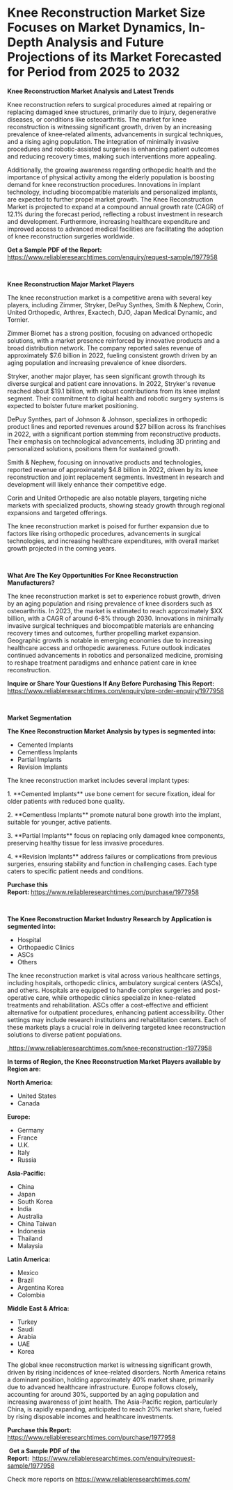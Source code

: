 <p><h1>Knee Reconstruction Market Size Focuses on Market Dynamics, In-Depth Analysis and Future Projections of its Market Forecasted for Period from 2025 to 2032</h1></p><p><strong>Knee Reconstruction Market Analysis and Latest Trends</strong></p>
<p><p>Knee reconstruction refers to surgical procedures aimed at repairing or replacing damaged knee structures, primarily due to injury, degenerative diseases, or conditions like osteoarthritis. The market for knee reconstruction is witnessing significant growth, driven by an increasing prevalence of knee-related ailments, advancements in surgical techniques, and a rising aging population. The integration of minimally invasive procedures and robotic-assisted surgeries is enhancing patient outcomes and reducing recovery times, making such interventions more appealing.</p><p>Additionally, the growing awareness regarding orthopedic health and the importance of physical activity among the elderly population is boosting demand for knee reconstruction procedures. Innovations in implant technology, including biocompatible materials and personalized implants, are expected to further propel market growth. The Knee Reconstruction Market is projected to expand at a compound annual growth rate (CAGR) of 12.1% during the forecast period, reflecting a robust investment in research and development. Furthermore, increasing healthcare expenditure and improved access to advanced medical facilities are facilitating the adoption of knee reconstruction surgeries worldwide.</p></p>
<p><strong>Get a Sample PDF of the Report:&nbsp;</strong> <a href="https://www.reliableresearchtimes.com/enquiry/request-sample/1977958?utm_campaign=2002&utm_medium=2&utm_source=Github&utm_content=ia&utm_term=03032025&utm_id=knee-reconstruction">https://www.reliableresearchtimes.com/enquiry/request-sample/1977958</a></p>
<p>&nbsp;</p>
<p><strong>Knee Reconstruction Major Market Players</strong></p>
<p><p>The knee reconstruction market is a competitive arena with several key players, including Zimmer, Stryker, DePuy Synthes, Smith & Nephew, Corin, United Orthopedic, Arthrex, Exactech, DJO, Japan Medical Dynamic, and Tornier. </p><p>Zimmer Biomet has a strong position, focusing on advanced orthopedic solutions, with a market presence reinforced by innovative products and a broad distribution network. The company reported sales revenue of approximately $7.6 billion in 2022, fueling consistent growth driven by an aging population and increasing prevalence of knee disorders.</p><p>Stryker, another major player, has seen significant growth through its diverse surgical and patient care innovations. In 2022, Stryker's revenue reached about $19.1 billion, with robust contributions from its knee implant segment. Their commitment to digital health and robotic surgery systems is expected to bolster future market positioning.</p><p>DePuy Synthes, part of Johnson & Johnson, specializes in orthopedic product lines and reported revenues around $27 billion across its franchises in 2022, with a significant portion stemming from reconstructive products. Their emphasis on technological advancements, including 3D printing and personalized solutions, positions them for sustained growth.</p><p>Smith & Nephew, focusing on innovative products and technologies, reported revenue of approximately $4.8 billion in 2022, driven by its knee reconstruction and joint replacement segments. Investment in research and development will likely enhance their competitive edge.</p><p>Corin and United Orthopedic are also notable players, targeting niche markets with specialized products, showing steady growth through regional expansions and targeted offerings.</p><p>The knee reconstruction market is poised for further expansion due to factors like rising orthopedic procedures, advancements in surgical technologies, and increasing healthcare expenditures, with overall market growth projected in the coming years.</p></p>
<p>&nbsp;</p>
<p><strong>What Are The Key Opportunities For Knee Reconstruction Manufacturers?</strong></p>
<p><p>The knee reconstruction market is set to experience robust growth, driven by an aging population and rising prevalence of knee disorders such as osteoarthritis. In 2023, the market is estimated to reach approximately $XX billion, with a CAGR of around 6-8% through 2030. Innovations in minimally invasive surgical techniques and biocompatible materials are enhancing recovery times and outcomes, further propelling market expansion. Geographic growth is notable in emerging economies due to increasing healthcare access and orthopedic awareness. Future outlook indicates continued advancements in robotics and personalized medicine, promising to reshape treatment paradigms and enhance patient care in knee reconstruction.</p></p>
<p><strong>Inquire or Share Your Questions If Any Before Purchasing This Report:</strong> <a href="https://www.reliableresearchtimes.com/enquiry/pre-order-enquiry/1977958?utm_campaign=2002&utm_medium=2&utm_source=Github&utm_content=ia&utm_term=03032025&utm_id=knee-reconstruction">https://www.reliableresearchtimes.com/enquiry/pre-order-enquiry/1977958</a></p>
<p>&nbsp;</p>
<p><strong>Market Segmentation</strong></p>
<p><strong>The Knee Reconstruction Market Analysis by types is segmented into:</strong></p>
<p><ul><li>Cemented Implants</li><li>Cementless Implants</li><li>Partial Implants</li><li>Revision Implants</li></ul></p>
<p><p>The knee reconstruction market includes several implant types: </p><p>1. **Cemented Implants** use bone cement for secure fixation, ideal for older patients with reduced bone quality. </p><p>2. **Cementless Implants** promote natural bone growth into the implant, suitable for younger, active patients. </p><p>3. **Partial Implants** focus on replacing only damaged knee components, preserving healthy tissue for less invasive procedures. </p><p>4. **Revision Implants** address failures or complications from previous surgeries, ensuring stability and function in challenging cases. Each type caters to specific patient needs and conditions.</p></p>
<p><strong>Purchase this Report:&nbsp;</strong><a href="https://www.reliableresearchtimes.com/purchase/1977958?utm_campaign=2002&utm_medium=2&utm_source=Github&utm_content=ia&utm_term=03032025&utm_id=knee-reconstruction">https://www.reliableresearchtimes.com/purchase/1977958</a></p>
<p>&nbsp;</p>
<p><strong>The Knee Reconstruction Market Industry Research by Application is segmented into:</strong></p>
<p><ul><li>Hospital</li><li>Orthopaedic Clinics</li><li>ASCs</li><li>Others</li></ul></p>
<p><p>The knee reconstruction market is vital across various healthcare settings, including hospitals, orthopedic clinics, ambulatory surgical centers (ASCs), and others. Hospitals are equipped to handle complex surgeries and post-operative care, while orthopedic clinics specialize in knee-related treatments and rehabilitation. ASCs offer a cost-effective and efficient alternative for outpatient procedures, enhancing patient accessibility. Other settings may include research institutions and rehabilitation centers. Each of these markets plays a crucial role in delivering targeted knee reconstruction solutions to diverse patient populations.</p></p>
<p><a href="https://www.reliableresearchtimes.com/knee-reconstruction-r1977958?utm_campaign=2002&utm_medium=2&utm_source=Github&utm_content=ia&utm_term=03032025&utm_id=knee-reconstruction">&nbsp;https://www.reliableresearchtimes.com/knee-reconstruction-r1977958</a></p>
<p><strong>In terms of Region, the Knee Reconstruction Market Players available by Region are:</strong></p>
<p>
    <p> <strong> North America: </strong>
        <ul>
            <li>United States</li>
            <li>Canada</li>
        </ul>
        </p> 
    <p> <strong> Europe: </strong>
        <ul>
            <li>Germany</li>
            <li>France</li>
            <li>U.K.</li>
            <li>Italy</li>
            <li>Russia</li>
        </ul>
        </p> 
    <p> <strong> Asia-Pacific: </strong>
        <ul>
            <li>China</li>
            <li>Japan</li>
            <li>South Korea</li>
            <li>India</li>
            <li>Australia</li>
            <li>China Taiwan</li>
            <li>Indonesia</li>
            <li>Thailand</li>
            <li>Malaysia</li>
        </ul>
        </p> 
    <p> <strong> Latin America: </strong>
        <ul>
            <li>Mexico</li>
            <li>Brazil</li>
            <li>Argentina Korea</li>
            <li>Colombia</li>
        </ul>
        </p> 
    <p> <strong> Middle East & Africa: </strong>
        <ul>
            <li>Turkey</li>
            <li>Saudi</li>
            <li>Arabia</li>
            <li>UAE</li>
            <li>Korea</li>
        </ul>
    </p>
    </p>
<p><p>The global knee reconstruction market is witnessing significant growth, driven by rising incidences of knee-related disorders. North America retains a dominant position, holding approximately 40% market share, primarily due to advanced healthcare infrastructure. Europe follows closely, accounting for around 30%, supported by an aging population and increasing awareness of joint health. The Asia-Pacific region, particularly China, is rapidly expanding, anticipated to reach 20% market share, fueled by rising disposable incomes and healthcare investments.</p></p>
<p><strong>Purchase this Report: </strong><a href="https://www.reliableresearchtimes.com/purchase/1977958?utm_campaign=2002&utm_medium=2&utm_source=Github&utm_content=ia&utm_term=03032025&utm_id=knee-reconstruction">https://www.reliableresearchtimes.com/purchase/1977958</a></p>
<p>&nbsp;<strong>Get a Sample PDF of the Report:&nbsp;&nbsp;</strong><a href="https://www.reliableresearchtimes.com/enquiry/request-sample/1977958?utm_campaign=2002&utm_medium=2&utm_source=Github&utm_content=ia&utm_term=03032025&utm_id=knee-reconstruction">https://www.reliableresearchtimes.com/enquiry/request-sample/1977958</a></p>
<p><strong></strong></p>
<p>Check more reports on <a href="https://www.reliableresearchtimes.com/?utm_campaign=2002&utm_medium=2&utm_source=Github&utm_content=ia&utm_term=03032025&utm_id=knee-reconstruction">https://www.reliableresearchtimes.com/</a></p>